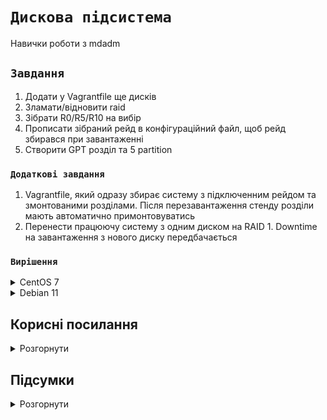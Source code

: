 # `Дискова підсистема`

Навички роботи з mdadm

## `Завдання`

1. Додати у Vagrantfile ще дисків
2. Зламати/відновити raid
3. Зібрати R0/R5/R10 на вибір
4. Прописати зібраний рейд в конфігураційний файл, щоб рейд збирався при завантаженні
5. Створити GPT розділ та 5 partition

### `Додаткові завдання`

1. Vagrantfile, який одразу збирає систему з підключенним рейдом та змонтованими розділами. Після перезавантаження стенду розділи мають автоматично примонтовуватись
2. Перенести працюючу систему з одним диском на RAID 1. Downtime на завантаження з нового диску передбачається

### `Вирішення`

<details><summary>CentOS 7</summary><blockquote>

```ruby
# -*- mode: ruby -*-
# vim: set ft=ruby :

MACHINES = {
    :otuslinux => {
        :box_name => "centos/7",
        :ip_addr => '192.168.11.101',
    :disks => {
        :sata1 => {
        :dfile => './sata1.vdi',
        :size => 250,
        :port => 1
        },
        :sata2 => {
        :dfile => './sata2.vdi',
        :size => 250,
        :port => 2
        },
        :sata3 => {
        :dfile => './sata3.vdi',
        :size => 250,
        :port => 3
        },
        :sata4 => {
        :dfile => './sata4.vdi',
        :size => 250,
        :port => 4
        },
        :sata5 => {
        :dfile => './sata5.vdi',
        :size => 250,
        :port => 5
        },
        }
    },
}

Vagrant.configure("2") do |config|
    MACHINES.each do |boxname, boxconfig|
        config.vm.define boxname do |box|
            box.vm.box = boxconfig[:box_name]
            box.vm.host_name = boxname.to_s
            box.vm.network "private_network", ip: boxconfig[:ip_addr]
            box.vm.provider :virtualbox do |vb|
                vb.customize ["modifyvm", :id, "--memory", "1024"]
                needsController = false
                boxconfig[:disks].each do |dname, dconf|
                    unless File.exist?(dconf[:dfile])
                        vb.customize ['createhd', '--filename', dconf[:dfile], '--variant', 'Fixed', '--size', dconf[:size]]
                    needsController =  true
                    end
                end
                if needsController == true
                    vb.customize ["storagectl", :id, "--name", "SATA", "--add", "sata" ]
                    boxconfig[:disks].each do |dname, dconf|
                        vb.customize ['storageattach', :id,  '--storagectl', 'SATA', '--port', dconf[:port], '--device', 0, '--type', 'hdd', '--medium', dconf[:dfile]]
                    end
                end
            end
            box.vm.provision "prov1", type: "shell", inline: <<-SHELL
                mkdir -p ~root/.ssh
                cp ~vagrant/.ssh/auth* ~root/.ssh
                yum install -y mdadm smartmontools hdparm gdisk e2fsprogs nano
            SHELL
            box.vm.provision "shell", path: "raid.sh"
        end
    end
end
```
В конфігурацію Vagrantfile додані додаткові диски та прописаний шлях до скрипта який виконує сбір рейд-масиву при створенні віртуальної машини
Необохідно розмістити raid.sh в одній директорії з Vagrantfile після чого можна виконати `vagrant up`

</blockquote></details>

<details><summary>Debian 11</summary><blockquote>

Використовується `box` Debian11 з оновленим ядром `linux-image-6.1.0-0.deb11.7` та `Virtualbox` `7.0.8`

```ruby
# -*- mode: ruby -*-
# vim: set ft=ruby :

ENV["LC_ALL"] = "en_US.UTF-8"

Vagrant.configure("2") do |config|

  config.vm.box = "Conflict/Debian11"
  config.vm.box_check_update = false

  config.vm.define "02-Raid" do |raid|
    raid.vm.hostname = "02-Raid"
    raid.vm.network "public_network"
    
    raid.vm.provider "virtualbox" do |vb|
      vb.check_guest_additions = false
      vb.name = "02-Raid" 
      vb.gui = false
      vb.memory = 1024
      vb.cpus = 2
      
      file_to_disk = 'disk2.vdi'
      unless File.exist?(file_to_disk)
        vb.customize [
          "createhd",
          "--filename", file_to_disk,
          "--format", "VDI",
          "--size", 1 * 1024
        ]
        vb.customize [
          'storageattach', :id,
          '--storagectl', 'SATA Controller',
          '--port', 1, '--device', 0,
          '--type', 'hdd', '--medium',
          file_to_disk
        ]
      end
    end
  end

  config.vm.provision "prov1", type: "shell", inline: <<-SHELL

  SHELL

  #config.vm.provision "shell", path: "raid.sh"

end
```

## Корисні посилання

<https://gist.github.com/leifg/4713995?permalink_comment_id=1277833>

<https://rtfm.co.ua/ru/vagrant-dobavit-vtoroy-disk/>

<https://everythingshouldbevirtual.com/virtualization/vagrant-adding-a-second-hard-drive/>

<https://gist.github.com/drmalex07/e9f543766eea14ececc6a8c668921871>

<https://stackoverflow.com/questions/58141200/disk-file-creation-error-with-vbox-and-vagrant>

<https://superuser.com/questions/709055/ide-controller-on-virtualbox>

<https://stackoverflow.com/questions/52264706/storage-attach-id-different-from-the-vagrant-customisation-id>

</blockquote></details>

## Корисні посилання

<details><summary>Розгорнути</summary>

<https://habr.com/ru/company/raidix/blog/326816/>

<https://blog.open-e.com/how-does-raid-5-work/>

<http://xgu.ru/wiki/mdadm>

<https://github.com/erlong15/otus-linux>

<https://docs.google.com/document/d/1m4niuv-rxMbLjdQ4qS8xG-UpMlMUA8C5yKRQ3IVEi-M/edit>

</details>

## Підсумки

<details><summary>Розгорнути</summary>

З віртуалкою на базі Debian була проблема з підключенням диска, потрібно було в `'--storagectl', 'SATA Controller',` Змінити назву контролера з `SATA` на `SATA Controller`. Назву контролера який використовує `ВМ` можнжа подивитсь після її створення (навіть невдалого) у `Virtualbox`, в налаштуваннях дисків. Іноді потрібно вказувати `IDE` або `IDE Controller`, цей параметр схоже можна контролювати на етапі створення `box`a  або це ще може залежати від операційної системи.
Також виникла проблема з `'--port', 1, '--device', 0,` яка вирішилась підбиранням значень `0` або `1` (в помилці була підказка)

</details>
